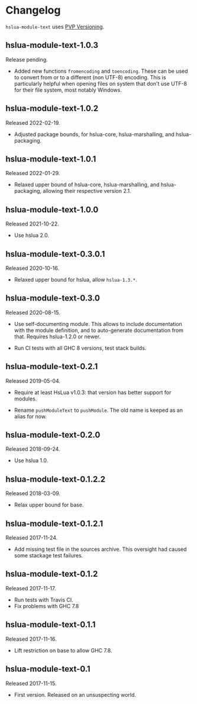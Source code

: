 # Changelog

`hslua-module-text` uses [PVP Versioning][].

## hslua-module-text-1.0.3

Release pending.

-   Added new functions `fromencoding` and `toencoding`. These can
    be used to convert from or to a different (non UTF-8)
    encoding. This is particularly helpful when opening files on
    system that don't use UTF-8 for their file system, most
    notably Windows.

## hslua-module-text-1.0.2

Released 2022-02-19.

-   Adjusted package bounds, for hslua-core, hslua-marshalling,
    and hslua-packaging.

## hslua-module-text-1.0.1

Released 2022-01-29.

-   Relaxed upper bound of hslua-core, hslua-marshalling, and
    hslua-packaging, allowing their respective version 2.1.

## hslua-module-text-1.0.0

Released 2021-10-22.

-   Use hslua 2.0.

## hslua-module-text-0.3.0.1

Released 2020-10-16.

-   Relaxed upper bound for hslua, allow `hslua-1.3.*`.

## hslua-module-text-0.3.0

Released 2020-08-15.

-   Use self-documenting module. This allows to include
    documentation with the module definition, and to auto-generate
    documentation from that. Requires hslua-1.2.0 or newer.

-   Run CI tests with all GHC 8 versions, test stack builds.

## hslua-module-text-0.2.1

Released 2019-05-04.

-   Require at least HsLua v1.0.3: that version has better support
    for modules.

-   Rename `pushModuleText` to `pushModule`. The old name is
    keeped as an alias for now.

## hslua-module-text-0.2.0

Released 2018-09-24.

-   Use hslua 1.0.

## hslua-module-text-0.1.2.2

Released 2018-03-09.

-   Relax upper bound for base.

## hslua-module-text-0.1.2.1

Released 2017-11-24.

-   Add missing test file in the sources archive. This oversight
    had caused some stackage test failures.

## hslua-module-text-0.1.2

Released 2017-11-17.

-   Run tests with Travis CI.
-   Fix problems with GHC 7.8

## hslua-module-text-0.1.1

Released 2017-11-16.

-   Lift restriction on base to allow GHC 7.8.

## hslua-module-text-0.1

Released 2017-11-15.

-   First version. Released on an unsuspecting world.

  [PVP Versioning]: https://pvp.haskell.org
